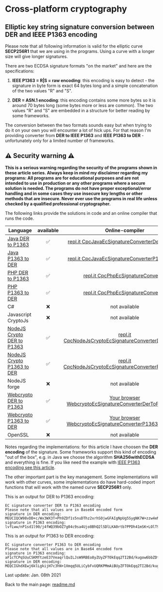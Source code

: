 # Cross-platform cryptography

## Elliptic key string signature conversion between DER and IEEE P1363  encoding

Please note that all following information is valid for the elliptic curve **SECP256R1** that we are using in the programs. Using a curve with a longer size will give longer signatures.

There are two ECDSA signature formats "on the market" and here are the specifications:

1. **IEEE P1363 = R|S = raw encoding**: this encoding is easy to detect - the signature in byte form is exact 64 bytes long and a simple concatenation of the two values "R" and "S".

2. **DER = ASN.1 encoding**: this encoding contains some more bytes so it is around 70 bytes long (some bytes more or less are common). The two values "R" and "S" are embedded in a structure for better reading by some frameworks. 

The conversion between the two formats sounds easy but when trying to do it on your own you will encounter a lot of hick ups. For that reason I'm providing converter from **DER to IEEE P1363** and **IEEE P1363 to DER** - unfortunately only for a limited number of frameworks.

## :warning: Security warning :warning:

**This is a serious warning regarding the security of the programs shown in these article series.  Always keep in mind my disclaimer regarding my programs: All programs are for educational purposes and are not intended to use in production or any other programs where a  secure solution is needed. The programs do not have proper exceptional/error handling and in some cases they use insecure key lengths or other methods that are insecure. Never ever use the programs in real life unless checked by a qualified professional cryptographer.**

The following links provide the solutions in code and an online compiler that runs the code.

| Language | available | Online-compiler
| ------ | :---: | :----: |
| [Java DER to P1363](EcSignatureConverter/EcSignatureConverterDerToP1363.java) | :white_check_mark: | [repl.it CpcJavaEcSignatureConverterDerToP1363](https://repl.it/@javacrypto/CpcJavaEcSignatureConvertDerToP1363#Main.java/)
| [Java P1363 to DER](EcSignatureConverter/EcSignatureConverterP1363ToDer.java) | :white_check_mark: | [repl.it CpcJavaEcSignatureConverterP1363ToDer](https://repl.it/@javacrypto/CpcJavaEcSignatureConvertP1363ToDer#Main.java/)
| [PHP DER to P1363](EcSignatureConverter/EcSignatureConverterDerToP1363.php) | :white_check_mark: | [repl.it CpcPhpEcSignatureConverter](https://repl.it/@javacrypto/CpcPhpEcSignatureConvertDerToP1363#main.php/)
| [PHP P1363 to DER](EcSignatureConverter/EcSignatureConverterP1363ToDer.php) | :white_check_mark: | [repl.it CpcPhpEcSignatureConverter](https://repl.it/@javacrypto/CpcPhpEcSignatureConvertP1363ToDer#main.php/)
| C# | :x: | not available
| Javascript CryptoJs | :x: | not available
| [NodeJS Crypto DER to P1363](EcSignatureConverter/EcSignatureConverterDerToP1363NodeJsCrypto.js) | :white_check_mark: | [repl.it CpcNodeJsCryptoEcSignatureConverterDerToP1363](https://repl.it/@javacrypto/CpcNodeJsCryptoEcSignatureConvertDerToP1363#Main.java/)
| [NodeJS Crypto P1363 to DER](EcSignatureConverter/EcSignatureConverterP1363ToDerNodeJsCrypto.js) | :white_check_mark: | [repl.it CpcNodeJsCryptoEcSignatureConverterP1363ToDer](https://repl.it/@javacrypto/CpcNodeJsCryptoEcSignatureConvertP1363ToDer#Main.java/)
| NodeJS forge | :x: | not available
| [Webcrypto DER to P1363](EcSignatureConverter/ecsignatureconverterdertop1363.html) | :white_check_mark: | [Your browser WebcryptoEcSignatureConverterDerToP1363.html](https://java-crypto.github.io/cross_platform_crypto/EcSignatureConverter/ecsignatureconverterdertop1363.html)
| [Webcrypto P1363 to DER](EcSignatureConverter/ecsignatureconverterp1363toder.html) | :white_check_mark: | [Your browser WebcryptoEcSignatureConverterP1363ToDer.html](https://java-crypto.github.io/cross_platform_crypto/EcSignatureConverter/ecsignatureconverterp1363toder.html)
| OpenSSL | :x: | not available

Notes regarding the implementations: for this article I have choosen the **DER encoding** of the signature. Some frameworks support this kind of encoding "out of the box", e.g. in Java we choose the algorithm **SHA256withECDSA** and everything is fine. If you like need the example with [IEEE P1363 encoding see this article](ecdsa_signature_ieee_p1363_string.md).

The other important part is the key management. Some implementations will work with other curves, some implementations do have hard-coded import functions that will work with the named curve **SECP256R1** only.

This is an output for DER to P1363 encoding:

```plaintext
EC signature converter DER to P1363 encoding
Please note that all values are in Base64 encoded form
signature in DER encoding:   MEUCIQCW98vDD+c/Wx3WX3T+Ph9ZDf1s5nuDThz2xrhSOjwGFAIgNpUg5SygNK7W+zzw4eNZkivizpU/UUXMMR2zPw2D7J4=
signature in P1363 encoding: lvfLww/nP1sd1l90/j4fWQ39bOZ7g04c9sa4Ujo8BhQ2lSDlLKA0rtb7PPDh41mSK+LOlT9RRcwxHbM/DYPsng==
```

This is an output for P1363 to DER encoding:

```plaintext
EC signature converter P1363 to DER encoding
Please note that all values are in Base64 encoded form
signature in P1363 encoding: aF1cTCPqSUuCSKMftzeE37VeaqrlQuILJsW9RBEo8yZUyZFTOkEqq2TI2Bd/kugow6bbZDfhtsB3QwbZ55aOmQ==
signature in DER encoding:   MEQCIGhdXEwj6klLgkijH7c3hN+1Xmqq5ULiCybFvUQRKPMmAiBUyZFTOkEqq2TI2Bd/kugow6bbZDfhtsB3QwbZ55aOmQ==
```

Last update: Jan. 08th 2021

Back to the main page: [readme.md](readme.md)